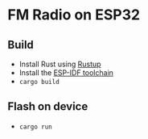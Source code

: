# FM Radio on ESP32

## Build

- Install Rust using [Rustup](https://rustup.rs/)
- Install the [ESP-IDF toolchain](https://docs.esp-rs.org/book/installation/index.html)
- `cargo build`

## Flash on device

- `cargo run`
